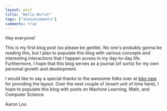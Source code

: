 ```yaml
---
layout: post
title: "Hello World!"
tags: ["announcements"]
comments: true
---
```


Hey everyone! 

This is my first blog post (so please be gentle). No one's probably gonna be reading this, but I plan to populate this blog with various concepts and interesting interactions that I happen across in my day-to-day life. Furthermore, I hope that this blog serves as a journal (of sorts) for my own personal growth and development. 

I would like to say a special thanks to the awesome folks over at [kiko new](https://github.com/aweekj/kiko-now) for providing the layout. Over the next couple of (insert unit of time here), I hope to populate this blog with posts on Machine Learning, Math, and Computer Science. 

Aaron Lou
